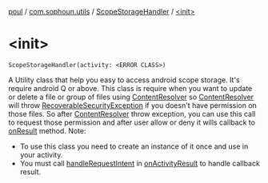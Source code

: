 [poul](../../index.md) / [com.sophoun.utils](../index.md) / [ScopeStorageHandler](index.md) / [&lt;init&gt;](./-init-.md)

# &lt;init&gt;

`ScopeStorageHandler(activity: <ERROR CLASS>)`

A Utility class that help you easy to access android scope storage.
It's require android Q or above.
This class is require when you want to update or delete a file or group of files
using [ContentResolver](#) so [ContentResolver](#) will throw [RecoverableSecurityException](#)
if you doesn't have permission on those files.
So after [ContentResolver](#) throw exception, you can use this call to request those permission
and after user allow or deny it wills callback to [onResult](#) method.
Note:

* To use this class you need to create an instance of it once and use in your activity.
* You must call [handleRequestIntent](handle-request-intent.md) in [onActivityResult](#) to handle callback result.
